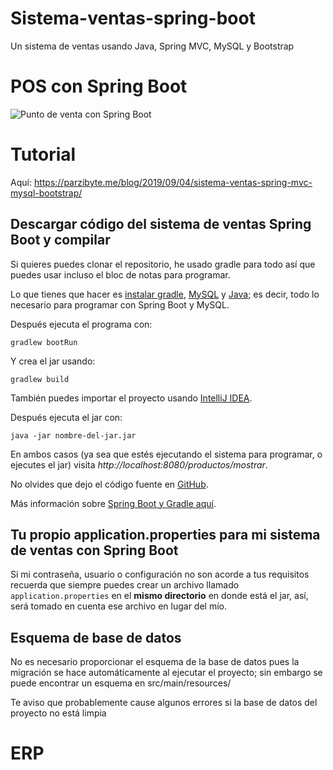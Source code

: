 # Sistema-ventas-spring-boot
 Un sistema de ventas usando Java, Spring MVC, MySQL y Bootstrap
# POS con Spring Boot
![Punto de venta con Spring Boot](https://parzibyte.me/blog/wp-content/uploads/2019/09/Punto-de-venta-con-Spring-Boot-MySQL-y-Bootstrap-4.gif)

# Tutorial
Aquí: https://parzibyte.me/blog/2019/09/04/sistema-ventas-spring-mvc-mysql-bootstrap/

## Descargar código del sistema de ventas Spring Boot y compilar

Si quieres puedes clonar el repositorio, he usado gradle para todo así que puedes usar incluso el bloc de notas para programar.

Lo que tienes que hacer es [instalar gradle](https://parzibyte.me/blog/2019/07/27/instalar-configurar-gradle/), [MySQL](https://parzibyte.me/blog/2017/12/11/configurar-instalar-php-7-apache-server-mysql-windows/) y [Java](https://parzibyte.me/blog/2017/12/26/instalar-configurar-jdk-compilador-java-windows/); es decir, todo lo necesario para programar con Spring Boot y MySQL.

Después ejecuta el programa con:

`gradlew bootRun`

Y crea el jar usando:

`gradlew build`

También puedes importar el proyecto usando [IntelliJ IDEA](https://parzibyte.me/blog/2019/09/03/spring-intellij-idea-iniciar-proyecto/).

Después ejecuta el jar con:

`java -jar nombre-del-jar.jar`

En ambos casos (ya sea que estés ejecutando el sistema para programar, o ejecutes el jar) visita _http://localhost:8080/productos/mostrar_.

No olvides que dejo el código fuente en [GitHub](https://github.com/parzibyte/sistema-ventas-spring-boot).

Más información sobre [Spring Boot y Gradle aquí](https://parzibyte.me/blog/2019/08/22/iniciar-spring-boot-gradle/).

## Tu propio application.properties para mi sistema de ventas con Spring Boot

Si mi contraseña, usuario o configuración no son acorde a tus requisitos recuerda que siempre puedes crear un archivo llamado `application.properties` en el **mismo directorio** en donde está el jar, así, será tomado en cuenta ese archivo en lugar del mío.

## Esquema de base de datos
No es necesario proporcionar el esquema de la base de datos pues la migración se hace automáticamente al ejecutar el proyecto; sin embargo
se puede encontrar un esquema en src/main/resources/

Te aviso que probablemente cause algunos errores si la base de datos del proyecto no está limpia
# ERP
